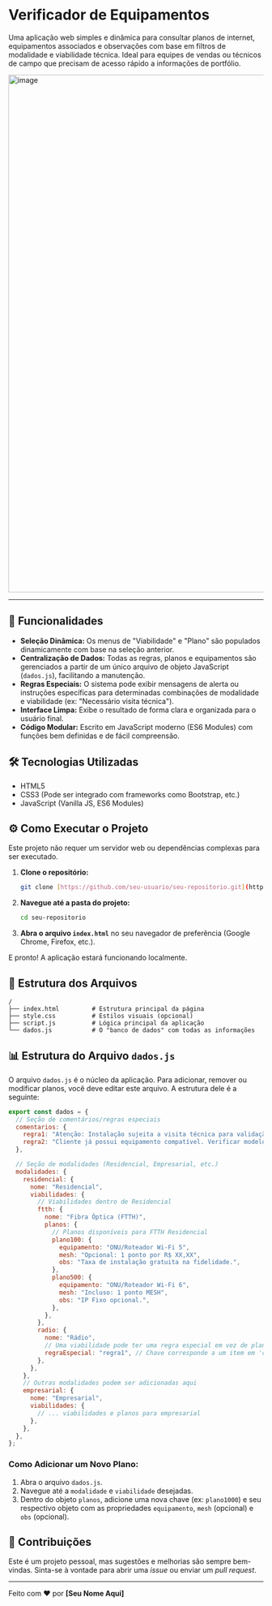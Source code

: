 #  Verificador de Equipamentos

Uma aplicação web simples e dinâmica para consultar planos de internet, equipamentos associados e observações com base em filtros de modalidade e viabilidade técnica. Ideal para equipes de vendas ou técnicos de campo que precisam de acesso rápido a informações de portfólio.

<img width="1908" height="1020" alt="image" src="https://github.com/user-attachments/assets/0a18d166-3815-4405-82c3-34368dc9ec0b" />


---

## 🚀 Funcionalidades

* **Seleção Dinâmica:** Os menus de "Viabilidade" e "Plano" são populados dinamicamente com base na seleção anterior.
* **Centralização de Dados:** Todas as regras, planos e equipamentos são gerenciados a partir de um único arquivo de objeto JavaScript (`dados.js`), facilitando a manutenção.
* **Regras Especiais:** O sistema pode exibir mensagens de alerta ou instruções específicas para determinadas combinações de modalidade e viabilidade (ex: "Necessário visita técnica").
* **Interface Limpa:** Exibe o resultado de forma clara e organizada para o usuário final.
* **Código Modular:** Escrito em JavaScript moderno (ES6 Modules) com funções bem definidas e de fácil compreensão.

## 🛠️ Tecnologias Utilizadas

* HTML5
* CSS3 (Pode ser integrado com frameworks como Bootstrap, etc.)
* JavaScript (Vanilla JS, ES6 Modules)

## ⚙️ Como Executar o Projeto

Este projeto não requer um servidor web ou dependências complexas para ser executado.

1.  **Clone o repositório:**
    ```bash
    git clone [https://github.com/seu-usuario/seu-repositorio.git](https://github.com/seu-usuario/seu-repositorio.git)
    ```
2.  **Navegue até a pasta do projeto:**
    ```bash
    cd seu-repositorio
    ```
3.  **Abra o arquivo `index.html`** no seu navegador de preferência (Google Chrome, Firefox, etc.).

E pronto! A aplicação estará funcionando localmente.

## 📂 Estrutura dos Arquivos

```
/
├── index.html         # Estrutura principal da página
├── style.css          # Estilos visuais (opcional)
├── script.js          # Lógica principal da aplicação
└── dados.js           # O "banco de dados" com todas as informações
```

## 📊 Estrutura do Arquivo `dados.js`

O arquivo `dados.js` é o núcleo da aplicação. Para adicionar, remover ou modificar planos, você deve editar este arquivo. A estrutura dele é a seguinte:

```javascript
export const dados = {
  // Seção de comentários/regras especiais
  comentarios: {
    regra1: "Atenção: Instalação sujeita a visita técnica para validação de sinal.",
    regra2: "Cliente já possui equipamento compatível. Verificar modelo.",
  },

  // Seção de modalidades (Residencial, Empresarial, etc.)
  modalidades: {
    residencial: {
      nome: "Residencial",
      viabilidades: {
        // Viabilidades dentro de Residencial
        ftth: {
          nome: "Fibra Óptica (FTTH)",
          planos: {
            // Planos disponíveis para FTTH Residencial
            plano100: {
              equipamento: "ONU/Roteador Wi-Fi 5",
              mesh: "Opcional: 1 ponto por R$ XX,XX",
              obs: "Taxa de instalação gratuita na fidelidade.",
            },
            plano500: {
              equipamento: "ONU/Roteador Wi-Fi 6",
              mesh: "Incluso: 1 ponto MESH",
              obs: "IP Fixo opcional.",
            },
          },
        },
        radio: {
          nome: "Rádio",
          // Uma viabilidade pode ter uma regra especial em vez de planos
          regraEspecial: "regra1", // Chave corresponde a um item em 'comentarios'
        },
      },
    },
    // Outras modalidades podem ser adicionadas aqui
    empresarial: {
      nome: "Empresarial",
      viabilidades: {
        // ... viabilidades e planos para empresarial
      },
    },
  },
};
```

### Como Adicionar um Novo Plano:

1.  Abra o arquivo `dados.js`.
2.  Navegue até a `modalidade` e `viabilidade` desejadas.
3.  Dentro do objeto `planos`, adicione uma nova chave (ex: `plano1000`) e seu respectivo objeto com as propriedades `equipamento`, `mesh` (opcional) e `obs` (opcional).

## 🤝 Contribuições

Este é um projeto pessoal, mas sugestões e melhorias são sempre bem-vindas. Sinta-se à vontade para abrir uma *issue* ou enviar um *pull request*.

---

Feito com ❤️ por **[Seu Nome Aqui]**
